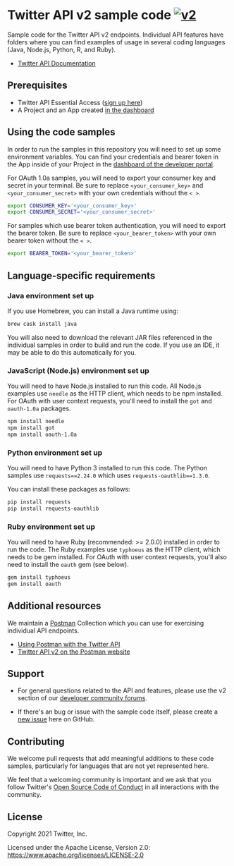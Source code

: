 # Twitter API v2 sample code [![v2](https://img.shields.io/endpoint?url=https%3A%2F%2Ftwbadges.glitch.me%2Fbadges%2Fv2)](https://developer.twitter.com/en/docs/twitter-api)

Sample code for the Twitter API v2 endpoints.
Individual API features have folders where you can find examples of usage in several coding languages (Java, Node.js, Python, R, and Ruby).

* [Twitter API Documentation](https://developer.twitter.com/en/docs/twitter-api/getting-started/about-twitter-api)

## Prerequisites

* Twitter API Essential Access ([sign up here](https://developer.twitter.com/en/portal/petition/essential/basic-info))
* A Project and an App created [in the dashboard](https://developer.twitter.com/en/portal/dashboard)

## Using the code samples

In order to run the samples in this repository you will need to set up some environment variables. You can find your credentials and bearer token in the App inside of your Project in the [dashboard of the developer portal](https://developer.twitter.com/en/portal/projects-and-apps).

For OAuth 1.0a samples, you will need to export your consumer key and secret in your terminal. Be sure to replace `<your_consumer_key>` and `<your_consumer_secret>` with your own credentials without the `< >`.

```bash
export CONSUMER_KEY='<your_consumer_key>'
export CONSUMER_SECRET='<your_consumer_secret>'
```

For samples which use bearer token authentication, you will need to export the bearer token. Be sure to replace  `<your_bearer_token>` with your own bearer token without the `< >`.

```bash
export BEARER_TOKEN='<your_bearer_token>'
```

## Language-specific requirements

### Java environment set up

If you use Homebrew, you can install a Java runtime using:

```bash
brew cask install java
```

You will also need to download the relevant JAR files referenced in the individual samples in order to build and run the code. If you use an IDE, it may be able to do this automatically for you.

### JavaScript (Node.js) environment set up

You will need to have Node.js installed to run this code. All Node.js examples use `needle` as the HTTP client, which needs to be npm installed. For OAuth with user context requests, you'll need to install the `got` and `oauth-1.0a` packages.

```bash
npm install needle
npm install got
npm install oauth-1.0a
```

### Python environment set up

You will need to have Python 3 installed to run this code. The Python samples use `requests==2.24.0` which uses `requests-oauthlib==1.3.0`.

You can install these packages as follows:

```bash
pip install requests
pip install requests-oauthlib
```

### Ruby environment set up

You will need to have Ruby (recommended: >= 2.0.0) installed in order to run the code. The Ruby examples use `typhoeus` as the HTTP client, which needs to be gem installed. For OAuth with user context requests, you'll also need to install the `oauth` gem (see below).

```bash
gem install typhoeus
gem install oauth
```

## Additional resources

We maintain a [Postman](https://getpostman.com) Collection which you can use for exercising individual API endpoints.

* [Using Postman with the Twitter API](https://developer.twitter.com/en/docs/tutorials/postman-getting-started)
* [Twitter API v2 on the Postman website](https://t.co/twitter-api-postman)

## Support

* For general questions related to the API and features, please use the v2 section of our [developer community forums](https://twittercommunity.com/c/twitter-api/twitter-api-v2/65).

* If there's an bug or issue with the sample code itself, please create a [new issue](https://github.com/twitterdev/Twitter-API-v2-sample-code/issues) here on GitHub.

## Contributing

We welcome pull requests that add meaningful additions to these code samples, particularly for languages that are not yet represented here.

We feel that a welcoming community is important and we ask that you follow Twitter's [Open Source Code of Conduct](https://github.com/twitter/.github/blob/main/code-of-conduct.md) in all interactions with the community.

## License

Copyright 2021 Twitter, Inc.

Licensed under the Apache License, Version 2.0: https://www.apache.org/licenses/LICENSE-2.0
